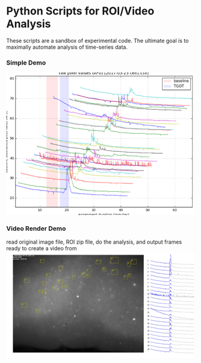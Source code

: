 # Python Scripts for ROI/Video Analysis
These scripts are a sandbox of experimental code. The ultimate goal is to maximally automate analysis of time-series data.

### Simple Demo
![01-raw.png](01-raw.png)

### Video Render Demo
read original image file, ROI zip file, do the analysis, and output frames ready to create a video from
![video_frame_02400.png](video_frame_02400.png)
